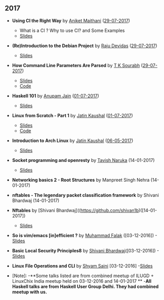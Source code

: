 ## 2017
- **Using CI the Right Way** by [Aniket Maithani](https://github.com/aniketmaithani) ([29-07-2017]) 
   - What is a CI ? Why to use CI? and Some Examples
  - [Slides](https://github.com/ILUGD/talks/blob/master/slides/using_ci_the_right_way.pptx)   
    
- **(Re)Introduction to the Debian Project** by [Raju Devidas](https://gitlab.com/rajudev) ([29-07-2017])
  - [Slides]()

- **How Command Line Parameters Are Parsed** by [T K Sourabh](https://github.com/sourabhtk37) ([29-07-2017])
  - [Slides](https://slides.com/tksourabh/how-command/)
  - [Code](https://github.com/sourabhtk37/Cmd-Line-Args)

- **Haskell 101** by [Anupam Jain](https://github.com/ajnsit/) ([01-07-2017])

  - [Slides](https://speakerdeck.com/ajnsit/haskell-101)
  
- **Linux from Scratch - Part 1** by [Jatin Kaushal](https://github.com/cocoa1231/) ([01-07-2017])

  - [Slides](http://slides.com/jatinkaushal/deck-2)
  - [Code](https://www.github.com/cocoa1231/lfs)
  
- **Introduction to Arch Linux** by [Jatin Kaushal](https://github.com/cocoa1231/) ([06-05-2017])

  - [Slides](http://slides.com/jatinkaushal/deck#/)
  
- **Socket programming and openresty** by [Tavish Naruka](https://github.com/ntavish) (14-01-2017)

  - [Slides](https://www.slideshare.net/tavishn/socket-programming-and-openresty)

- **Networking basics 2 - Root Structures** by Manpreet Singh Nehra (14-01-2017)

- **nftables - The legendary packet classification framework** by Shivani Bhardwaj (14-01-2017)

- **Nftables** by [Shivani Bhardwaj]((https://github.com/shivan1b)([14-01-2017]) 
  - [Slides](http://slides.com/shivanibhardwaj/netfilter-hooksan-easy-guide#/)

- **So is vim/emacs [in]efficient ?** by [Muhammad Falak](https://github.com/mfrw) ([03-12-2016])
  -[Slides](https://github.com/mfrw/talks/blob/master/ilugd-vi_emacs/ILUG_D_Talk_no_animation.pdf)
  
- **Basic Local Security Principles8** by [Shivani Bhardwaj](https://github.com/shivan1b)([03-12-2016])
  -[Slides](http://slides.com/shivanibhardwaj/local-security-principles#/)

- **Linux File Operations and CLI** by [Shyam Saini](https://github.com/mystictot) [03-12-2016]
  -[Slides](https://github.com/mysticTot/My_Talks/blob/master/ilugd-talks/ilugd-3rd-December-2016/ilugd-3rd-december-2016-talk.pdf)

[01-07-2017]: https://www.meetup.com/ILUGDelhi/events/238711998/
[06-05-2017]: https://www.meetup.com/ILUGDelhi/events/237723048/
[29-07-2017]: https://www.meetup.com/ILUGDelhi/events/240237639/

- [Note]: 
  -**Some talks listed are from combined meetup of ILUGD + LinuxChix India meetup held on 03-12-2016 and 14-01-2017 **
  -**All Haskell talks are from Haskell User Group Delhi. They had combined meetup with us.**
